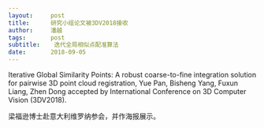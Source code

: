 ```yaml
---
layout:     post
title:      研究小组论文被3DV2018接收
author:     潘越
tags: 		post
subtitle:  	 迭代全局相似点配准算法
date:       2018-09-05
---
```

<!-- Start Writing Below in Markdown -->

Iterative Global Similarity Points: A robust coarse-to-fine integration solution for pairwise 3D point cloud registration, Yue Pan, Bisheng Yang, Fuxun Liang, Zhen Dong accepted by International Conference on 3D Computer Vision (3DV2018).

梁福逊博士赴意大利维罗纳参会，并作海报展示。
